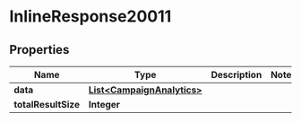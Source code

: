 
# InlineResponse20011

## Properties
Name | Type | Description | Notes
------------ | ------------- | ------------- | -------------
**data** | [**List&lt;CampaignAnalytics&gt;**](CampaignAnalytics.md) |  | 
**totalResultSize** | **Integer** |  | 



